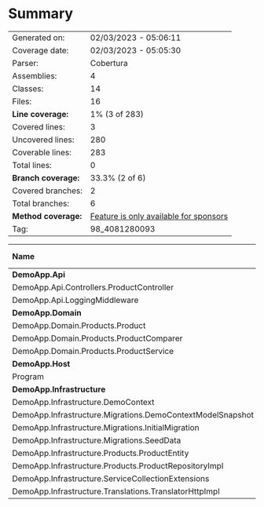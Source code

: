 # Summary
|||
|:---|:---|
| Generated on: | 02/03/2023 - 05:06:11 |
| Coverage date: | 02/03/2023 - 05:05:30 |
| Parser: | Cobertura |
| Assemblies: | 4 |
| Classes: | 14 |
| Files: | 16 |
| **Line coverage:** | 1% (3 of 283) |
| Covered lines: | 3 |
| Uncovered lines: | 280 |
| Coverable lines: | 283 |
| Total lines: | 0 |
| **Branch coverage:** | 33.3% (2 of 6) |
| Covered branches: | 2 |
| Total branches: | 6 |
| **Method coverage:** | [Feature is only available for sponsors](https://reportgenerator.io/pro) |
| Tag: | 98_4081280093 |

|**Name**|**Covered**|**Uncovered**|**Coverable**|**Total**|**Line coverage**|**Covered**|**Total**|**Branch coverage**|
|:---|---:|---:|---:|---:|---:|---:|---:|---:|
|**DemoApp.Api**|**0**|**16**|**16**|**0**|**0%**|**0**|**0**|****|
|DemoApp.Api.Controllers.ProductController|0|7|7|0|0%|0|0||
|DemoApp.Api.LoggingMiddleware|0|9|9|0|0%|0|0||
|**DemoApp.Domain**|**3**|**10**|**13**|**0**|**23%**|**2**|**4**|**50%**|
|DemoApp.Domain.Products.Product|2|0|2|0|100%|0|0||
|DemoApp.Domain.Products.ProductComparer|1|0|1|0|100%|2|4|50%|
|DemoApp.Domain.Products.ProductService|0|10|10|0|0%|0|0||
|**DemoApp.Host**|**0**|**25**|**25**|**0**|**0%**|**0**|**2**|**0%**|
|Program|0|25|25|0|0%|0|2|0%|
|**DemoApp.Infrastructure**|**0**|**229**|**229**|**0**|**0%**|**0**|**0**|****|
|DemoApp.Infrastructure.DemoContext|0|11|11|0|0%|0|0||
|DemoApp.Infrastructure.Migrations.DemoContextModelSnapshot|0|52|52|0|0%|0|0||
|DemoApp.Infrastructure.Migrations.InitialMigration|0|37|37|0|0%|0|0||
|DemoApp.Infrastructure.Migrations.SeedData|0|94|94|0|0%|0|0||
|DemoApp.Infrastructure.Products.ProductEntity|0|3|3|0|0%|0|0||
|DemoApp.Infrastructure.Products.ProductRepositoryImpl|0|4|4|0|0%|0|0||
|DemoApp.Infrastructure.ServiceCollectionExtensions|0|2|2|0|0%|0|0||
|DemoApp.Infrastructure.Translations.TranslatorHttpImpl|0|26|26|0|0%|0|0||
